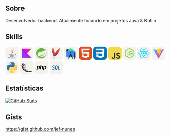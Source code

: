 ## Sobre
Desenvolvedor backend. Atualmente focando em projetos Java & Kotlin.

## Skills

<img src="https://github.com/jef-nunes/jef-nunes/blob/main/images/java.png" width=42 height=42>  <img src="https://github.com/jef-nunes/jef-nunes/blob/main/images/kotlin.png" width=42 height=42>  <img src="https://github.com/jef-nunes/jef-nunes/blob/main/images/spring.png" width=42 height=42>  <img src="https://github.com/jef-nunes/jef-nunes/blob/main/images/maven.png" width=42 height=42>  <img src="https://github.com/jef-nunes/jef-nunes/blob/main/images/android.png" width=42 height=42>  <img src="https://github.com/jef-nunes/jef-nunes/blob/main/images/html.png" width=42 height=42>  <img src="https://github.com/jef-nunes/jef-nunes/blob/main/images/css.png" width=42 height=42>  <img src="https://github.com/jef-nunes/jef-nunes/blob/main/images/javascript.png" width=42 height=42>  <img src="https://github.com/jef-nunes/jef-nunes/blob/main/images/nodejs.png" width=42 height=42>  <img src="https://github.com/jef-nunes/jef-nunes/blob/main/images/react.png" width=42 height=42>  <img src="https://github.com/jef-nunes/jef-nunes/blob/main/images/vite.png" width=42 height=42>  <img src="https://github.com/jef-nunes/jef-nunes/blob/main/images/python.png" width=42 height=42>  <img src="https://github.com/jef-nunes/jef-nunes/blob/main/images/flask.png" width=42 height=42>  <img src="https://github.com/jef-nunes/jef-nunes/blob/main/images/php.png" width=42 height=42>  <img src="https://github.com/jef-nunes/jef-nunes/blob/main/images/sql.png" width=42 height=42>

## Estatísticas

[![GitHub Stats](https://github-readme-stats.vercel.app/api?username=jef-nunes&show_icons=true&theme=github_dark&hide_border=true&locale=pt-br&include_all_commits=true&hide_title=true&hide_rank=true)](https://github.com/jef-nunes?tab=repositories)

## Gists
https://gist.github.com/jef-nunes
